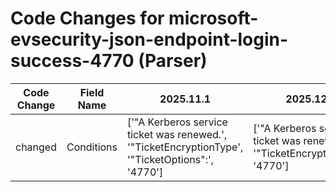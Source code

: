 # Code Changes for microsoft-evsecurity-json-endpoint-login-success-4770 (Parser)

| Code Change | Field Name | 2025.11.1 | 2025.12.1 |
|-------------|------------|-----------|------------|
| changed | Conditions | ['"A Kerberos service ticket was renewed.', '"TicketEncryptionType', '"TicketOptions":', '4770'] | ['"A Kerberos service ticket was renewed.', '"TicketEncryptionType', '4770'] |